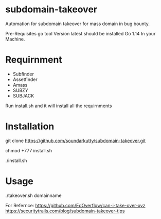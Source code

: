 # subdomain-takeover
Automation for subdomain takeover for mass domain in  bug bounty.

Pre-Requisites
 go tool Version latest should be installed  Go 1.14 In your Machine.
 
# Requirnment
   * Subfinder
   * Assetfinder
   * Amass
   * SUBZY
   * SUBJACK

Run install.sh and it will install all the requirnments

# Installation
git clone https://github.com/soundarkutty/subdomain-takeover.git

chmod +777 install.sh

./install.sh

# Usage

./takeover.sh domainname

For Refernce:
https://github.com/EdOverflow/can-i-take-over-xyz
https://securitytrails.com/blog/subdomain-takeover-tips
